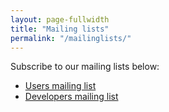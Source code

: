 ```yaml
---
layout: page-fullwidth
title: "Mailing lists"
permalink: "/mailinglists/"
---
```


Subscribe to our mailing lists below:

* [Users mailing list](http://groups.google.com/group/dkpro-similarity-users)
* [Developers mailing list](http://groups.google.com/group/dkpro-similarity-dev)